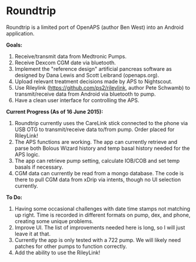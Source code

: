 # Roundtrip

Roundtrip is a limited port of OpenAPS (author Ben West) into an Android application.  

<b>Goals:</b><br />
1. Receive/transmit data from Medtronic Pumps.<br />
2. Receive Dexcom CGM date via bluetooth.<br />
3. Implement the "reference design" artificial pancreas software as designed by Dana Lewis and Scott Leibrand (openaps.org).<br />
4. Upload relevant treatment decisions made by APS to Nightscout.<br />
5. Use Rileylink (https://github.com/ps2/rileylink, author Pete Schwamb) to transmit/receive data from Android via bluetooth to pump.<br />
6. Have a clean user interface for controlling the APS.<br />

<b>Current Progress (As of 16 June 2015):</b><br />
1. Roundtrip currently uses the CareLink stick connected to the phone via USB OTG to transmit/receive data to/from pump.  Order placed for RileyLink!<br />
2.  The APS functions are working.  The app can currently retrieve and parse both Bolous Wizard history and temp basal history needed for the APS logic.<br />
3. The app can retrieve pump setting, calculate IOB/COB and set temp basals if necessary.<br />
4. CGM data can currently be read from a mongo database. The code is there to pull CGM data from xDrip via intents, though no UI selection currently.<br />

<b>To Do:</b><br />
1. Having some occasional challenges with date time stamps not matching up right.  Time is recorded in different formats on pump, dex, and phone, creating some unique problems.<br />
2. Improve UI. The list of improvements needed here is long, so I will just leave it at that.<br />
3. Currently the app is only tested with a 722 pump.  We will likely need patches for other pumps to function correctly.<br />
4. Add the ability to use the RileyLink! <br/>

